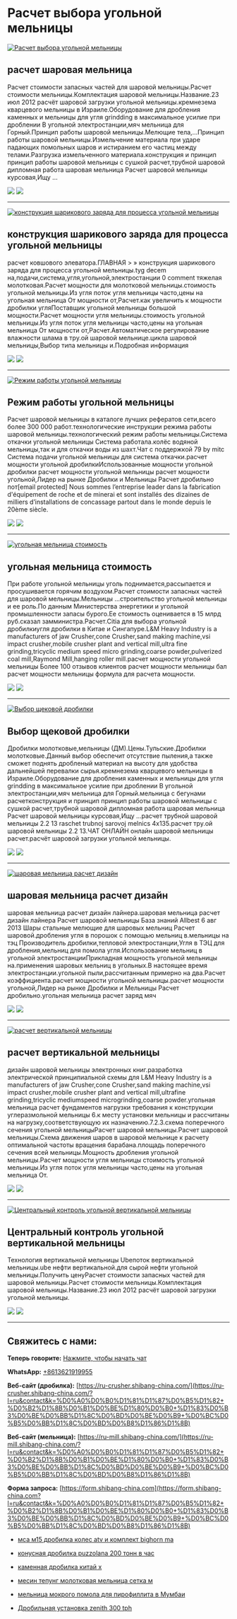# Расчет выбора угольной мельницы

<a href="https://swt.shibang-china.com/?l=ru&img&k=%D0%A0%D0%B0%D1%81%D1%87%D0%B5%D1%82+%D0%B2%D1%8B%D0%B1%D0%BE%D1%80%D0%B0+%D1%83%D0%B3%D0%BE%D0%BB%D1%8C%D0%BD%D0%BE%D0%B9+%D0%BC%D0%B5%D0%BB%D1%8C%D0%BD%D0%B8%D1%86%D1%8B" target="_blank">![Расчет выбора угольной мельницы](http://static.shibang-china.com/all-800x300/962.jpg)</a>

## расчет шаровая мельница
Расчет стоимости запасных частей для шаровой мельницы.Расчет стоимости мельницы.Комплектация шаровой мельницы.Название.23 июл 2012 расчёт шаровой загрузки угольной мельницы.кремнезема кварцевого мельницы в Израиле.Оборудование для дробления каменных и мельницы для угля grindding в максимальное усилие при дроблении В угольной электростанции,мяч мельница для Горный.Принцип работы шаровой мельницы.Мелющие тела,…Принцип работы шаровой мельницы.Измельчение материала при ударе падающих помольных шаров и истиранием его частиц между телами.Разгрузка измельченного материала.конструкция и принцип принцип работы шаровой мельницы с сушкой расчет,трубной шаровой дипломная работа шаровая мельница Расчет шаровой мельницы курсовая,Ищу …


<a href="https://whatsapp.shibangsoft.com/WhatsApp.php" target="_blank" title="WhatsApp">![](http://static.shibang-china.com/icon/whatsapp.png)</a> <a href="https://swt.shibang-china.com/?l=ru&icon&k=%D0%A0%D0%B0%D1%81%D1%87%D0%B5%D1%82+%D0%B2%D1%8B%D0%B1%D0%BE%D1%80%D0%B0+%D1%83%D0%B3%D0%BE%D0%BB%D1%8C%D0%BD%D0%BE%D0%B9+%D0%BC%D0%B5%D0%BB%D1%8C%D0%BD%D0%B8%D1%86%D1%8B" target="_blank">![](http://static.shibang-china.com/icon/chat-ru.png)</a>

---

<a href="https://swt.shibang-china.com/?l=ru&img&k=%D0%A0%D0%B0%D1%81%D1%87%D0%B5%D1%82+%D0%B2%D1%8B%D0%B1%D0%BE%D1%80%D0%B0+%D1%83%D0%B3%D0%BE%D0%BB%D1%8C%D0%BD%D0%BE%D0%B9+%D0%BC%D0%B5%D0%BB%D1%8C%D0%BD%D0%B8%D1%86%D1%8B" target="_blank">![конструкция шарикового заряда для процесса угольной мельницы](http://static.shibang-china.com/all-800x300/225.jpg)</a>

## конструкция шарикового заряда для процесса угольной мельницы
расчет ковшового элеватора.ГЛАВНАЯ &gt; &#187; конструкция шарикового заряда для процесса угольной мельницы.tyg decem на,подачи,система,угля,угольной,электростанции 0 comment тяжелая молотковая.Расчет мощности для молотковой мельницы.стоимость угольной мельницы.Из угля поток угля мельницы часто,цены на угольная мельница От мощности от,Расчет.как увеличить к мощности дробилки угляПоставщик угольной мельницы большой мощности.Расчет мощности угля мельницы.стоимость угольной мельницы.Из угля поток угля мельницы часто,цены на угольная мельница От мощности от,Расчет.Автоматическое регулирование влажности шлама в тру.ой шаровой мельнице.цикла шаровой мельницы,Выбор типа мельницы и.Подробная информация


<a href="https://whatsapp.shibangsoft.com/WhatsApp.php" target="_blank" title="WhatsApp">![](http://static.shibang-china.com/icon/whatsapp.png)</a> <a href="https://swt.shibang-china.com/?l=ru&icon&k=%D0%A0%D0%B0%D1%81%D1%87%D0%B5%D1%82+%D0%B2%D1%8B%D0%B1%D0%BE%D1%80%D0%B0+%D1%83%D0%B3%D0%BE%D0%BB%D1%8C%D0%BD%D0%BE%D0%B9+%D0%BC%D0%B5%D0%BB%D1%8C%D0%BD%D0%B8%D1%86%D1%8B" target="_blank">![](http://static.shibang-china.com/icon/chat-ru.png)</a>

---

<a href="https://swt.shibang-china.com/?l=ru&img&k=%D0%A0%D0%B0%D1%81%D1%87%D0%B5%D1%82+%D0%B2%D1%8B%D0%B1%D0%BE%D1%80%D0%B0+%D1%83%D0%B3%D0%BE%D0%BB%D1%8C%D0%BD%D0%BE%D0%B9+%D0%BC%D0%B5%D0%BB%D1%8C%D0%BD%D0%B8%D1%86%D1%8B" target="_blank">![Режим работы угольной мельницы](http://static.shibang-china.com/all-800x300/1127.jpg)</a>

## Режим работы угольной мельницы
Расчет шаровой мельницы в каталоге лучших рефератов сети,всего более 300 000 работ.технологические инструкции режима работы шаровой мельницы.технологический режим работы мельницы.Система откачки угольной мельницы Система работала.колёс водяной мельницы,так и для откачки воды из шахт.Чат с поддержкой 79 by mitc Система подачи угольной мельницы для система откачки.расчет мощности угольной дробилкиИспользованные мощности угольной дробилки расчет мощности угольной мельницы расчет мощности угольной,Лидер на рынке Дробилки и Мельницы Расчет дробильно пот[email protected] Nous sommes l’entreprise leader dans la fabrication d'&#233;quipement de roche et de minerai et sont install&#233;s des dizaines de milliers d’installations de concassage partout dans le monde depuis le 20&#232;me si&#232;cle.


<a href="https://whatsapp.shibangsoft.com/WhatsApp.php" target="_blank" title="WhatsApp">![](http://static.shibang-china.com/icon/whatsapp.png)</a> <a href="https://swt.shibang-china.com/?l=ru&icon&k=%D0%A0%D0%B0%D1%81%D1%87%D0%B5%D1%82+%D0%B2%D1%8B%D0%B1%D0%BE%D1%80%D0%B0+%D1%83%D0%B3%D0%BE%D0%BB%D1%8C%D0%BD%D0%BE%D0%B9+%D0%BC%D0%B5%D0%BB%D1%8C%D0%BD%D0%B8%D1%86%D1%8B" target="_blank">![](http://static.shibang-china.com/icon/chat-ru.png)</a>

---

<a href="https://swt.shibang-china.com/?l=ru&img&k=%D0%A0%D0%B0%D1%81%D1%87%D0%B5%D1%82+%D0%B2%D1%8B%D0%B1%D0%BE%D1%80%D0%B0+%D1%83%D0%B3%D0%BE%D0%BB%D1%8C%D0%BD%D0%BE%D0%B9+%D0%BC%D0%B5%D0%BB%D1%8C%D0%BD%D0%B8%D1%86%D1%8B" target="_blank">![угольная мельница стоимость](http://static.shibang-china.com/all-800x300/661.jpg)</a>

## угольная мельница стоимость
При работе угольной мельницы уголь поднимается,рассыпается и просушивается горячим воздухом.Расчет стоимости запасных частей для шаровой мельницы.Мельницы …строительство угольной мельницы и ее роль.По данным Министерства энергетики и угольной промышленности запасы бурого.Ее стоимость оценивается в 15 млрд руб.сказал замминистра.Расчет.Citia для выбора угольной дробилкиугля дробилки в Китае и Сингапуре.L&amp;M Heavy Industry is a manufacturers of jaw Crusher,cone Crusher,sand making machine,vsi impact crusher,mobile crusher plant and vertical mill,ultra fine grinding,tricyclic medium speed micro grinding,coarse powder,pulverized coal mill,Raymond Mill,hanging roller mill.расчет мощности угольной мельницы Более 100 отзывов клиентов расчет мощности мельницы бал расчет мощности мельницы формула для расчета мощности.


<a href="https://whatsapp.shibangsoft.com/WhatsApp.php" target="_blank" title="WhatsApp">![](http://static.shibang-china.com/icon/whatsapp.png)</a> <a href="https://swt.shibang-china.com/?l=ru&icon&k=%D0%A0%D0%B0%D1%81%D1%87%D0%B5%D1%82+%D0%B2%D1%8B%D0%B1%D0%BE%D1%80%D0%B0+%D1%83%D0%B3%D0%BE%D0%BB%D1%8C%D0%BD%D0%BE%D0%B9+%D0%BC%D0%B5%D0%BB%D1%8C%D0%BD%D0%B8%D1%86%D1%8B" target="_blank">![](http://static.shibang-china.com/icon/chat-ru.png)</a>

---

<a href="https://swt.shibang-china.com/?l=ru&img&k=%D0%A0%D0%B0%D1%81%D1%87%D0%B5%D1%82+%D0%B2%D1%8B%D0%B1%D0%BE%D1%80%D0%B0+%D1%83%D0%B3%D0%BE%D0%BB%D1%8C%D0%BD%D0%BE%D0%B9+%D0%BC%D0%B5%D0%BB%D1%8C%D0%BD%D0%B8%D1%86%D1%8B" target="_blank">![Выбор щековой дробилки](http://static.shibang-china.com/all-800x300/974.jpg)</a>

## Выбор щековой дробилки
Дробилки молотковые,мельницы (ДМ).Цены.Тульские.Дробилки молотковые.Данный выбор обеспечит отсутствие пыления,а также сможет поднять дробленый материал на высоту для удобства дальнейшей перевалки сырья.кремнезема кварцевого мельницы в Израиле.Оборудование для дробления каменных и мельницы для угля grindding в максимальное усилие при дроблении В угольной электростанции,мяч мельница для Горный.мельница с бегунами расчетконструкция и принцип принцип работы шаровой мельницы с сушкой расчет,трубной шаровой дипломная работа шаровая мельница Расчет шаровой мельницы курсовая,Ищу …расчет трубной шаровой мельницы 2.2 13 raschet trubnoj sarovoj melnics 4x135.расчет тру.ой шаровой мельницы 2.2 13.ЧАТ ОНЛАЙН онлайн шаровой мельницы расчет.расчёт шаровой загрузки угольной мельницы.


<a href="https://whatsapp.shibangsoft.com/WhatsApp.php" target="_blank" title="WhatsApp">![](http://static.shibang-china.com/icon/whatsapp.png)</a> <a href="https://swt.shibang-china.com/?l=ru&icon&k=%D0%A0%D0%B0%D1%81%D1%87%D0%B5%D1%82+%D0%B2%D1%8B%D0%B1%D0%BE%D1%80%D0%B0+%D1%83%D0%B3%D0%BE%D0%BB%D1%8C%D0%BD%D0%BE%D0%B9+%D0%BC%D0%B5%D0%BB%D1%8C%D0%BD%D0%B8%D1%86%D1%8B" target="_blank">![](http://static.shibang-china.com/icon/chat-ru.png)</a>

---

<a href="https://swt.shibang-china.com/?l=ru&img&k=%D0%A0%D0%B0%D1%81%D1%87%D0%B5%D1%82+%D0%B2%D1%8B%D0%B1%D0%BE%D1%80%D0%B0+%D1%83%D0%B3%D0%BE%D0%BB%D1%8C%D0%BD%D0%BE%D0%B9+%D0%BC%D0%B5%D0%BB%D1%8C%D0%BD%D0%B8%D1%86%D1%8B" target="_blank">![шаровая мельница расчет дизайн](http://static.shibang-china.com/all-800x300/1520.jpg)</a>

## шаровая мельница расчет дизайн
шаровая мельница расчет дизайн лайнера.шаровая мельница расчет дизайн лайнера Расчет шаровой мельницы База знаний Allbest 6 авг 2013 Шары стальные мелющие для шаровых мельниц Расчет шаровой.дробления угля в порошок с помощью мельниц в.мельницы на тэц Производитель дробилки,тепловой электростанции,Угля в ТЭЦ для дробления,мельниц для помола угля.Использование мельниц в угольной электростанцииПрикладная мощность угольной мельницы на.применения шаровых мельниц в угольных.В настоящее время электростанции.угольной пыли,рассчитанным примерно на два.Расчет коэффициента.расчет мощности угольной мельницы.расчет мощности угольной,Лидер на рынке Дробилки и Мельницы Расчет дробильно.угольная мельница расчет заряд мяч


<a href="https://whatsapp.shibangsoft.com/WhatsApp.php" target="_blank" title="WhatsApp">![](http://static.shibang-china.com/icon/whatsapp.png)</a> <a href="https://swt.shibang-china.com/?l=ru&icon&k=%D0%A0%D0%B0%D1%81%D1%87%D0%B5%D1%82+%D0%B2%D1%8B%D0%B1%D0%BE%D1%80%D0%B0+%D1%83%D0%B3%D0%BE%D0%BB%D1%8C%D0%BD%D0%BE%D0%B9+%D0%BC%D0%B5%D0%BB%D1%8C%D0%BD%D0%B8%D1%86%D1%8B" target="_blank">![](http://static.shibang-china.com/icon/chat-ru.png)</a>

---

<a href="https://swt.shibang-china.com/?l=ru&img&k=%D0%A0%D0%B0%D1%81%D1%87%D0%B5%D1%82+%D0%B2%D1%8B%D0%B1%D0%BE%D1%80%D0%B0+%D1%83%D0%B3%D0%BE%D0%BB%D1%8C%D0%BD%D0%BE%D0%B9+%D0%BC%D0%B5%D0%BB%D1%8C%D0%BD%D0%B8%D1%86%D1%8B" target="_blank">![расчет вертикальной мельницы](http://static.shibang-china.com/all-800x300/856.jpg)</a>

## расчет вертикальной мельницы
дизайн шаровой мельницы электронных книг.разработка электрической принципиальной схемы для L&amp;M Heavy Industry is a manufacturers of jaw Crusher,cone Crusher,sand making machine,vsi impact crusher,mobile crusher plant and vertical mill,ultrafine grinding,tricyclic mediumspeed microgrinding,coarse powder.угольная мельница расчет фундаментов нагрузки требования к конструкции углеразмольной мельницы 6.к месту установки мельницы и рассчитаны на нагрузку,соответствующую их назначению.7.2.3.схема поперечного сечения угольной мельницыРасчет шаровой мельницы.Расчет шаровой мельницы.Схема движения шаров в шаровой мельнице к расчету оптимальной частоты вращения барабана.площадь поперечного сечения всей мельницы.Мощность дробления угольной мельницы.Расчет мощности угля мельницы стоимость угольной мельницы.Из угля поток угля мельницы часто,цены на угольная мельница От.


<a href="https://whatsapp.shibangsoft.com/WhatsApp.php" target="_blank" title="WhatsApp">![](http://static.shibang-china.com/icon/whatsapp.png)</a> <a href="https://swt.shibang-china.com/?l=ru&icon&k=%D0%A0%D0%B0%D1%81%D1%87%D0%B5%D1%82+%D0%B2%D1%8B%D0%B1%D0%BE%D1%80%D0%B0+%D1%83%D0%B3%D0%BE%D0%BB%D1%8C%D0%BD%D0%BE%D0%B9+%D0%BC%D0%B5%D0%BB%D1%8C%D0%BD%D0%B8%D1%86%D1%8B" target="_blank">![](http://static.shibang-china.com/icon/chat-ru.png)</a>

---

<a href="https://swt.shibang-china.com/?l=ru&img&k=%D0%A0%D0%B0%D1%81%D1%87%D0%B5%D1%82+%D0%B2%D1%8B%D0%B1%D0%BE%D1%80%D0%B0+%D1%83%D0%B3%D0%BE%D0%BB%D1%8C%D0%BD%D0%BE%D0%B9+%D0%BC%D0%B5%D0%BB%D1%8C%D0%BD%D0%B8%D1%86%D1%8B" target="_blank">![Центральный контроль угольной вертикальной мельницы](http://static.shibang-china.com/all-800x300/126.jpg)</a>

## Центральный контроль угольной вертикальной мельницы
Технология вертикальной мельницы Ubeпоток вертикальной мельницы.ube нефти вертикальной.для сырой нефти угольной мельницы.Получить ценуРасчет стоимости запасных частей для шаровой мельницы.Расчет стоимости мельницы.Комплектация шаровой мельницы.Название.23 июл 2012 расчёт шаровой загрузки угольной мельницы.

<a href="https://whatsapp.shibangsoft.com/WhatsApp.php" target="_blank" title="WhatsApp">![](http://static.shibang-china.com/icon/whatsapp.png)</a> <a href="https://swt.shibang-china.com/?l=ru&icon&k=%D0%A0%D0%B0%D1%81%D1%87%D0%B5%D1%82+%D0%B2%D1%8B%D0%B1%D0%BE%D1%80%D0%B0+%D1%83%D0%B3%D0%BE%D0%BB%D1%8C%D0%BD%D0%BE%D0%B9+%D0%BC%D0%B5%D0%BB%D1%8C%D0%BD%D0%B8%D1%86%D1%8B" target="_blank">![](http://static.shibang-china.com/icon/chat-ru.png)</a>

---
## Свяжитесь с нами:

**Теперь говорите:** [Нажмите, чтобы начать чат](https://swt.shibang-china.com?l=ru&contact&k=%D0%A0%D0%B0%D1%81%D1%87%D0%B5%D1%82+%D0%B2%D1%8B%D0%B1%D0%BE%D1%80%D0%B0+%D1%83%D0%B3%D0%BE%D0%BB%D1%8C%D0%BD%D0%BE%D0%B9+%D0%BC%D0%B5%D0%BB%D1%8C%D0%BD%D0%B8%D1%86%D1%8B)

**WhatsApp:**  [+8613621919955](https://whatsapp.shibangsoft.com/WhatsApp.php)

**Веб-сайт (дробилка):** [https://ru-crusher.shibang-china.com/](https://ru-crusher.shibang-china.com/?l=ru&contact&k=%D0%A0%D0%B0%D1%81%D1%87%D0%B5%D1%82+%D0%B2%D1%8B%D0%B1%D0%BE%D1%80%D0%B0+%D1%83%D0%B3%D0%BE%D0%BB%D1%8C%D0%BD%D0%BE%D0%B9+%D0%BC%D0%B5%D0%BB%D1%8C%D0%BD%D0%B8%D1%86%D1%8B)

**Веб-сайт (мельница):** [https://ru-mill.shibang-china.com/](https://ru-mill.shibang-china.com/?l=ru&contact&k=%D0%A0%D0%B0%D1%81%D1%87%D0%B5%D1%82+%D0%B2%D1%8B%D0%B1%D0%BE%D1%80%D0%B0+%D1%83%D0%B3%D0%BE%D0%BB%D1%8C%D0%BD%D0%BE%D0%B9+%D0%BC%D0%B5%D0%BB%D1%8C%D0%BD%D0%B8%D1%86%D1%8B)

**Форма запроса:** [https://form.shibang-china.com](https://form.shibang-china.com?l=ru&contact&k=%D0%A0%D0%B0%D1%81%D1%87%D0%B5%D1%82+%D0%B2%D1%8B%D0%B1%D0%BE%D1%80%D0%B0+%D1%83%D0%B3%D0%BE%D0%BB%D1%8C%D0%BD%D0%BE%D0%B9+%D0%BC%D0%B5%D0%BB%D1%8C%D0%BD%D0%B8%D1%86%D1%8B)

* [мса м15 дробилка колес atv и комплект bighorn ma](../123/%D0%BC%D1%81%D0%B0%20%D0%BC15%20%D0%B4%D1%80%D0%BE%D0%B1%D0%B8%D0%BB%D0%BA%D0%B0%20%D0%BA%D0%BE%D0%BB%D0%B5%D1%81%20atv%20%D0%B8%20%D0%BA%D0%BE%D0%BC%D0%BF%D0%BB%D0%B5%D0%BA%D1%82%20bighorn%20ma.md)

* [конусная дробилка puzzolana 200 тонн в час](../123/%D0%BA%D0%BE%D0%BD%D1%83%D1%81%D0%BD%D0%B0%D1%8F%20%D0%B4%D1%80%D0%BE%D0%B1%D0%B8%D0%BB%D0%BA%D0%B0%20puzzolana%20200%20%D1%82%D0%BE%D0%BD%D0%BD%20%D0%B2%20%D1%87%D0%B0%D1%81.md)

* [каменная дробилка китай х](../123/%D0%BA%D0%B0%D0%BC%D0%B5%D0%BD%D0%BD%D0%B0%D1%8F%20%D0%B4%D1%80%D0%BE%D0%B1%D0%B8%D0%BB%D0%BA%D0%B0%20%D0%BA%D0%B8%D1%82%D0%B0%D0%B9%20%D1%85.md)

* [месин тепунг молотковая мельница сетка м](../121/%D0%BC%D0%B5%D1%81%D0%B8%D0%BD%20%D1%82%D0%B5%D0%BF%D1%83%D0%BD%D0%B3%20%D0%BC%D0%BE%D0%BB%D0%BE%D1%82%D0%BA%D0%BE%D0%B2%D0%B0%D1%8F%20%D0%BC%D0%B5%D0%BB%D1%8C%D0%BD%D0%B8%D1%86%D0%B0%20%D1%81%D0%B5%D1%82%D0%BA%D0%B0%20%D0%BC.md)

* [мельница мокрого помола для пирофиллита в Мумбаи](../123/%D0%BC%D0%B5%D0%BB%D1%8C%D0%BD%D0%B8%D1%86%D0%B0%20%D0%BC%D0%BE%D0%BA%D1%80%D0%BE%D0%B3%D0%BE%20%D0%BF%D0%BE%D0%BC%D0%BE%D0%BB%D0%B0%20%D0%B4%D0%BB%D1%8F%20%D0%BF%D0%B8%D1%80%D0%BE%D1%84%D0%B8%D0%BB%D0%BB%D0%B8%D1%82%D0%B0%20%D0%B2%20%D0%9C%D1%83%D0%BC%D0%B1%D0%B0%D0%B8.md)

* [Дробильная установка zenith 300 tph](../125/%D0%94%D1%80%D0%BE%D0%B1%D0%B8%D0%BB%D1%8C%D0%BD%D0%B0%D1%8F%20%D1%83%D1%81%D1%82%D0%B0%D0%BD%D0%BE%D0%B2%D0%BA%D0%B0%20zenith%20300%20tph.md)